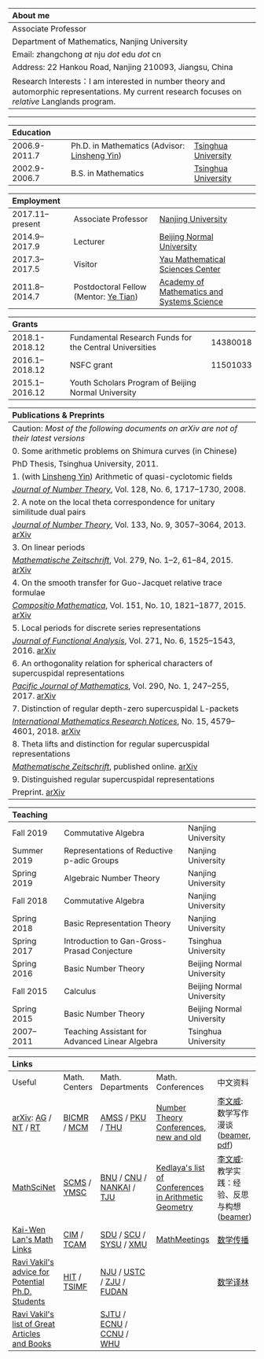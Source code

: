 |About me|  
|:-------------|
|Associate Professor|   
|Department of Mathematics, Nanjing University|  
|Email: zhangchong *at* nju *dot* edu *dot*  cn|       
|Address: 22 Hankou Road, Nanjing 210093, Jiangsu, China | 
|Research Interests：I am interested in number theory and automorphic representations. My current research focuses on *relative* Langlands program. |

* * *
 
|Education |      |      |      
|:------|:---|:-----|
|2006.9-2011.7|Ph.D. in Mathematics (Advisor: [Linsheng Yin](http://faculty.math.tsinghua.edu.cn/~lsyin/)) | [Tsinghua University](https://www.tsinghua.edu.cn/)| 
|2002.9-2006.7|B.S. in Mathematics|[Tsinghua University](https://www.tsinghua.edu.cn/)|  


|Employment |     |      |
|:----|:-----|:-----|
|2017.11–present| Associate Professor|[Nanjing University](https://www.nju.edu.cn/)|
|2014.9–2017.9|Lecturer|[Beijing Normal University](https://www.bnu.edu.cn/)|
|2017.3–2017.5| Visitor|[Yau Mathematical Sciences Center](http://ymsc.tsinghua.edu.cn/)|
|2011.8–2014.7| Postdoctoral Fellow  (Mentor: [Ye Tian](http://www.mcm.ac.cn/faculty/tianye/201409/t20140916_255888.html))|[Academy of Mathematics and Systems Science](http://www.amss.ac.cn/)|  



|Grants   |      |      |     
|:----|:-----|:-----|
|2018.1-2018.12| Fundamental Research Funds for the Central Universities| 14380018|
|2016.1–2018.12| NSFC grant| 11501033| 
|2015.1–2016.12| Youth Scholars Program of Beijing Normal University| |


| Publications & Preprints         |
|:------------|
|Caution: *Most of the following documents on arXiv are not of their latest versions*|
|0. Some arithmetic problems on Shimura curves (in Chinese)|
|PhD Thesis, Tsinghua University, 2011.|
|1. (with [Linsheng Yin](http://faculty.math.tsinghua.edu.cn/~lsyin/)) Arithmetic of quasi-cyclotomic fields|
|[*Journal of Number Theory*](http://dx.doi.org/10.1016/j.jnt.2007.04.014), Vol. 128, No. 6,  1717–1730, 2008.|
|2. A note on the local theta correspondence for unitary similitude dual pairs| 
|[*Journal of Number Theory*](http://dx.doi.org/10.1016/j.jnt.2013.03.012), Vol. 133, No. 9, 3057–3064, 2013. [arXiv](https://arxiv.org/abs/1211.1769)|
|3. On linear periods | 
|[*Mathematische Zeitschrift*](http://dx.doi.org/10.1007/s00209-014-1357-8), Vol. 279, No. 1–2, 61–84, 2015. [arXiv](https://arxiv.org/abs/1307.7570)|
|4. On the smooth transfer for Guo-Jacquet relative trace formulae |
|[*Compositio Mathematica*](http://dx.doi.org/10.1112/S0010437X15007344), Vol. 151, No. 10, 1821–1877, 2015. [arXiv](https://arxiv.org/abs/1302.1639)|
|5. Local periods for discrete series representations |  
|[*Journal of Functional Analysis*](http://dx.doi.org/10.1016/j.jfa.2016.06.002), Vol. 271, No. 6, 1525–1543, 2016.  [arXiv](https://arxiv.org/abs/1509.06166)| 
|6. An orthogonality relation for spherical characters of supercuspidal representations |
|[*Pacific Journal of Mathematics*](http://msp.org/pjm/2017/290-1/p09.xhtml), Vol. 290, No. 1, 247–255, 2017. [arXiv](http://arxiv.org/abs/1506.07968)|
|7. Distinction of regular depth-zero supercuspidal L-packets |
|[*International Mathematics Research Notices*](https://doi.org/10.1093/imrn/rnx021), No. 15, 4579–4601, 2018. [arXiv](http://arxiv.org/abs/1605.00744)|
|8. Theta lifts and distinction for regular supercuspidal representations | 
|[*Mathematische Zeitschrift*](http://dx.doi.org/10.1007/s00209-019-02391-w), published online. [arXiv](https://arxiv.org/abs/1804.09878)|
|9. Distinguished regular supercuspidal representations |
|Preprint. [arXiv](https://arxiv.org/abs/1702.04897)| 
   

|Teaching     |      |      |    
|:----|:-----|:-----|
|Fall 2019|Commutative Algebra| Nanjing University|
|Summer 2019|Representations of Reductive p-adic Groups|Nanjing University|
|Spring 2019|Algebraic Number Theory| Nanjing University|
|Fall 2018|Commutative Algebra| Nanjing University|
|Spring 2018|Basic Representation Theory| Nanjing University|
|Spring 2017|Introduction to Gan-Gross-Prasad Conjecture| Tsinghua University|
|Spring 2016| Basic Number Theory| Beijing Normal University|   
|Fall 2015|Calculus| Beijing Normal University|  
|Spring 2015| Basic Number Theory| Beijing Normal University|
|2007–2011|Teaching Assistant for Advanced Linear Algebra| Tsinghua University|



| **Links**       |                   |       |       |       |
|:-------------|:------------------|:------|:------|:------|
|Useful|Math. Centers|Math. Departments|Math. Conferences|中文资料|
|[arXiv](https://arxiv.org/archive/math): [AG](https://arxiv.org/list/math.AG/new) / [NT](https://arxiv.org/list/math.NT/new) / [RT](https://arxiv.org/list/math.RT/new)| [BICMR](http://bicmr.pku.edu.cn/) / [MCM](http://www.mcm.ac.cn/)|  [AMSS](http://www.amss.ac.cn/) / [PKU](http://www.math.pku.edu.cn/) / [THU](http://www.math.tsinghua.edu.cn/)  |[Number Theory Conferences, new and old](http://www.numbertheory.org/ntw/N3.html)|[李文威](http://www.wwli.url.tw/index.php/zh-CN/): 数学写作漫谈 ([beamer](http://www.wwli.url.tw/downloads/MW-2014.pdf), [pdf](http://www.wwli.url.tw/downloads/MW-2014-doc.pdf))|
|[MathSciNet](http://www.ams.org/mathscinet/)| [SCMS](http://www.scms.fudan.edu.cn/) / [YMSC](http://ymsc.tsinghua.edu.cn/)| [BNU](http://math.bnu.edu.cn/) / [CNU](http://math.cnu.edu.cn/) / [NANKAI](http://sms.nankai.edu.cn/) / [TJU](http://maths.tju.edu.cn/)|[Kedlaya's list of Conferences in Arithmetic Geometry](http://kskedlaya.org/confs.cgi)|[李文威](http://www.wwli.url.tw/index.php/zh-CN/): 教学实践：经验、反思与构想([beamer](http://www.wwli.url.tw/downloads/Nanjing-2018-wwli.pdf)) |
|[Kai-Wen Lan's Math Links](http://www.math.umn.edu/~kwlan/math_links.html)| [CIM](http://www.cim.nankai.edu.cn/) / [TCAM](http://cam.tju.edu.cn/)| [SDU](http://www.math.sdu.edu.cn/) / [SCU](http://math.scu.edu.cn/) / [SYSU](http://math.sysu.edu.cn/) / [XMU](http://math.xmu.edu.cn/)|[MathMeetings](https://mathmeetings.net/ag-nt-rt)|[数学传播](http://web.math.sinica.edu.tw/mathmedia/)|
|[Ravi Vakil's advice for Potential Ph.D. Students](http://math.stanford.edu/~vakil/potentialstudents.html)| [HIT](http://im.hit.edu.cn/) / [TSIMF](http://ymsc.tsinghua.edu.cn/sanya/)   | [NJU](http://math.nju.edu.cn/) / [USTC](http://math.ustc.edu.cn/new/) / [ZJU](http://www.math.zju.edu.cn/) / [FUDAN](http://math.fudan.edu.cn/) | |[数学译林](http://123.57.41.99/Jwk_sxyl/CN/volumn/current.shtml)|
|[Ravi Vakil's list of Great Articles and Books](http://math.stanford.edu/~vakil/greatwriting.html)|   | [SJTU](http://www.math.sjtu.edu.cn/) / [ECNU](http://math.ecnu.edu.cn/) / [CCNU](http://maths.ccnu.edu.cn/) / [WHU](http://maths.whu.edu.cn/)| |

